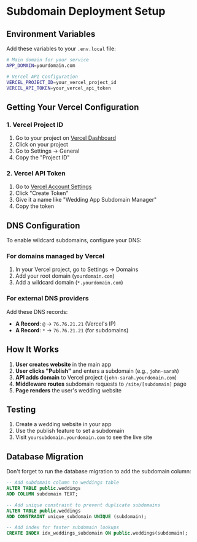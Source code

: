 # Subdomain Deployment Setup

## Environment Variables

Add these variables to your `.env.local` file:

```bash
# Main domain for your service
APP_DOMAIN=yourdomain.com

# Vercel API Configuration
VERCEL_PROJECT_ID=your_vercel_project_id
VERCEL_API_TOKEN=your_vercel_api_token
```

## Getting Your Vercel Configuration

### 1. Vercel Project ID
1. Go to your project on [Vercel Dashboard](https://vercel.com/dashboard)
2. Click on your project
3. Go to Settings → General
4. Copy the "Project ID"

### 2. Vercel API Token
1. Go to [Vercel Account Settings](https://vercel.com/account/tokens)
2. Click "Create Token"
3. Give it a name like "Wedding App Subdomain Manager"
4. Copy the token

## DNS Configuration

To enable wildcard subdomains, configure your DNS:

### For domains managed by Vercel
1. In your Vercel project, go to Settings → Domains
2. Add your root domain (`yourdomain.com`)
3. Add a wildcard domain (`*.yourdomain.com`)

### For external DNS providers
Add these DNS records:
- **A Record**: `@` → `76.76.21.21` (Vercel's IP)
- **A Record**: `*` → `76.76.21.21` (for subdomains)

## How It Works

1. **User creates website** in the main app
2. **User clicks "Publish"** and enters a subdomain (e.g., `john-sarah`)
3. **API adds domain** to Vercel project (`john-sarah.yourdomain.com`)
4. **Middleware routes** subdomain requests to `/site/[subdomain]` page
5. **Page renders** the user's wedding website

## Testing

1. Create a wedding website in your app
2. Use the publish feature to set a subdomain
3. Visit `yoursubdomain.yourdomain.com` to see the live site

## Database Migration

Don't forget to run the database migration to add the subdomain column:

```sql
-- Add subdomain column to weddings table
ALTER TABLE public.weddings
ADD COLUMN subdomain TEXT;

-- Add unique constraint to prevent duplicate subdomains
ALTER TABLE public.weddings
ADD CONSTRAINT unique_subdomain UNIQUE (subdomain);

-- Add index for faster subdomain lookups
CREATE INDEX idx_weddings_subdomain ON public.weddings(subdomain);
``` 